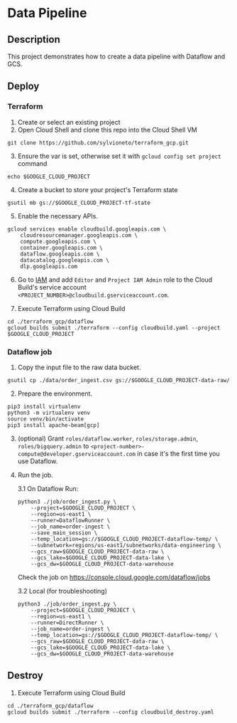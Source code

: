 # Data Pipeline

## Description

This project demonstrates how to create a data pipeline with Dataflow and GCS.

## Deploy

### Terraform

1. Create or select an existing project
2. Open Cloud Shell and clone this repo into the Cloud Shell VM
```
git clone https://github.com/sylvioneto/terraform_gcp.git
```
3. Ensure the var is set, otherwise set it with `gcloud config set project` command
```
echo $GOOGLE_CLOUD_PROJECT
```

4. Create a bucket to store your project's Terraform state
```
gsutil mb gs://$GOOGLE_CLOUD_PROJECT-tf-state
```

5. Enable the necessary APIs.
```
gcloud services enable cloudbuild.googleapis.com \
    cloudresourcemanager.googleapis.com \
    compute.googleapis.com \
    container.googleapis.com \
    dataflow.googleapis.com \
    datacatalog.googleapis.com \
    dlp.googleapis.com
```


6. Go to [IAM](https://console.cloud.google.com/iam-admin/iam) and add `Editor` and `Project IAM Admin` role to the Cloud Build's service account `<PROJECT_NUMBER>@cloudbuild.gserviceaccount.com`.

7. Execute Terraform using Cloud Build
```
cd ./terraform_gcp/dataflow
gcloud builds submit ./terraform --config cloudbuild.yaml --project $GOOGLE_CLOUD_PROJECT
```

### Dataflow job
1. Copy the input file to the raw data bucket.
```
gsutil cp ./data/order_ingest.csv gs://$GOOGLE_CLOUD_PROJECT-data-raw/
```

2. Prepare the environment.
```
pip3 install virtualenv
python3 -m virtualenv venv
source venv/bin/activate
pip3 install apache-beam[gcp]
```

3. (optional) Grant `roles/dataflow.worker`, `roles/storage.admin`, `roles/bigquery.admin` to `<project-number>-compute@developer.gserviceaccount.com` in case it's the first time you use Dataflow.

4. Run the job.

    3.1 On Dataflow
    Run:
    ```
    python3 ./job/order_ingest.py \
        --project=$GOOGLE_CLOUD_PROJECT \
        --region=us-east1 \
        --runner=DataflowRunner \
        --job_name=order-ingest \
        --save_main_session \
        --temp_location=gs://$GOOGLE_CLOUD_PROJECT-dataflow-temp/ \
        --subnetwork=regions/us-east1/subnetworks/data-engineering \
        --gcs_raw=$GOOGLE_CLOUD_PROJECT-data-raw \
        --gcs_lake=$GOOGLE_CLOUD_PROJECT-data-lake \
        --gcs_dw=$GOOGLE_CLOUD_PROJECT-data-warehouse
    ```
    Check the job on https://console.cloud.google.com/dataflow/jobs

    3.2 Local (for troubleshooting)
    ```
    python3 ./job/order_ingest.py \
        --project=$GOOGLE_CLOUD_PROJECT \
        --region=us-east1 \
        --runner=DirectRunner \
        --job_name=order-ingest \
        --temp_location=gs://$GOOGLE_CLOUD_PROJECT-dataflow-temp/ \
        --gcs_raw=$GOOGLE_CLOUD_PROJECT-data-raw \
        --gcs_lake=$GOOGLE_CLOUD_PROJECT-data-lake \
        --gcs_dw=$GOOGLE_CLOUD_PROJECT-data-warehouse
    ```


## Destroy
1. Execute Terraform using Cloud Build
```
cd ./terraform_gcp/dataflow
gcloud builds submit ./terraform --config cloudbuild_destroy.yaml
```
